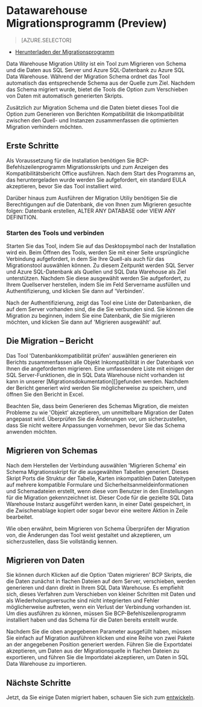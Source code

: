 <properties
   pageTitle="Migrieren: Data Warehouse-Migrationsprogramm | Microsoft Azure"
   description="Migrieren Sie zu SQL Datawarehouse."
   services="sql-data-warehouse"
   documentationCenter="NA"
   authors="lodipalm"
   manager="barbkess"
   editor=""/>

<tags
   ms.service="sql-data-warehouse"
   ms.devlang="NA"
   ms.topic="article"
   ms.tgt_pltfrm="NA"
   ms.workload="data-services"
   ms.date="08/08/2016"
   ms.author="lodipalm;barbkess;sonyama"/>


# <a name="data-warehouse-migration-utility-preview"></a>Datawarehouse Migrationsprogramm (Preview)

> [AZURE.SELECTOR]
- [Herunterladen der Migrationsprogramm][]

Data Warehouse Migration Utility ist ein Tool zum Migrieren von Schema und die Daten aus SQL Server und Azure SQL-Datenbank zu Azure SQL Data Warehouse. Während der Migration Schema ordnet das Tool automatisch das entsprechende Schema aus der Quelle zum Ziel. Nachdem das Schema migriert wurde, bietet die Tools die Option zum Verschieben von Daten mit automatisch generierten Skripts.

Zusätzlich zur Migration Schema und die Daten bietet dieses Tool die Option zum Generieren von Berichten Kompatibilität die Inkompatibilität zwischen den Quell- und Instanzen zusammenfassen die optimierten Migration verhindern möchten.

## <a name="get-started"></a>Erste Schritte
Als Voraussetzung für die Installation benötigen Sie BCP-Befehlszeilenprogramm Migrationsskripts und zum Anzeigen des Kompatibilitätsbericht Office ausführen. Nach dem Start des Programms an, das heruntergeladen wurde werden Sie aufgefordert, ein standard EULA akzeptieren, bevor Sie das Tool installiert wird.

Darüber hinaus zum Ausführen der Migration Utiliy benötigen Sie die Berechtigungen auf die Datenbank, die von Ihnen zum Migrieren gesuchte folgen: Datenbank erstellen, ALTER ANY DATABASE oder VIEW ANY DEFINITION.

### <a name="launching-the-tool-and-connecting"></a>Starten des Tools und verbinden
Starten Sie das Tool, indem Sie auf das Desktopsymbol nach der Installation wird ein. Beim Öffnen des Tools, werden Sie mit einer Seite ursprüngliche Verbindung aufgefordert, in dem Sie Ihre Quell-als auch für das Migrationstool auswählen können. Zu diesem Zeitpunkt werden SQL Server und Azure SQL-Datenbank als Quellen und SQL Data Warehouse als Ziel unterstützen. Nachdem Sie diese ausgewählt werden Sie aufgefordert, zu Ihrem Quellserver herstellen, indem Sie im Feld Servername ausfüllen und Authentifizierung, und klicken Sie dann auf 'Verbinden'.

Nach der Authentifizierung, zeigt das Tool eine Liste der Datenbanken, die auf dem Server vorhanden sind, die die Sie verbunden sind. Sie können die Migration zu beginnen, indem Sie eine Datenbank, die Sie migrieren möchten, und klicken Sie dann auf 'Migrieren ausgewählt' auf.

## <a name="migration-report"></a>Die Migration – Bericht
Das Tool 'Datenbankkompatibilität prüfen' auswählen generieren ein Berichts zusammenfassen alle Objekt Inkompatibilität in der Datenbank von Ihnen die angeforderten migrieren. Eine umfassendere Liste mit einigen der SQL Server-Funktionen, die in SQL Data Warehouse nicht vorhanden ist kann in unserer [Migrationsdokumentation][]gefunden werden. Nachdem der Bericht generiert wird werden Sie möglicherweise zu speichern, und öffnen Sie den Bericht in Excel.

Beachten Sie, dass beim Generieren des Schemas Migration, die meisten Probleme zu wie 'Objekt' akzeptieren, um unmittelbare Migration der Daten angepasst wird. Überprüfen Sie die Änderungen vor, um sicherzustellen, dass Sie nicht weitere Anpassungen vornehmen, bevor Sie das Schema anwenden möchten.

## <a name="migrate-schema"></a>Migrieren von Schemas

Nach dem Herstellen der Verbindung auswählen 'Migrieren Schema' ein Schema Migrationsskript für die ausgewählten Tabellen generiert. Dieses Skript Ports die Struktur der Tabelle, Karten inkompatiblen Daten Dateitypen auf mehrere kompatible Formulare und Sicherheitsanmeldeinformationen und Schemadateien erstellt, wenn diese vom Benutzer in den Einstellungen für die Migration gekennzeichnet ist. Dieser Code für die gezielte SQL Data Warehouse Instanz ausgeführt werden kann, in einer Datei gespeichert, in die Zwischenablage kopiert oder sogar bevor eine weitere Aktion in Zeile bearbeitet.  

Wie oben erwähnt, beim Migrieren von Schema Überprüfen der Migration von, die Änderungen das Tool weist gestaltet und akzeptieren, um sicherzustellen, dass Sie vollständig kennen.  

## <a name="migrate-data"></a>Migrieren von Daten

Sie können durch Klicken auf die Option 'Daten migrieren' BCP Skripts, die die Daten zunächst in flachen Dateien auf dem Server, verschieben, werden generieren und dann direkt in Ihrem SQL Data Warehouse. Es empfiehlt sich, dieses Verfahren zum Verschieben von kleiner Schritten mit Daten und als Wiederholungsversuche sind nicht integrierten und Fehler möglicherweise auftreten, wenn ein Verlust der Verbindung vorhanden ist. Um dies ausführen zu können, müssen Sie BCP-Befehlszeilenprogramm installiert haben und das Schema für die Daten bereits erstellt wurde.

Nachdem Sie die oben angegebenen Parameter ausgefüllt haben, müssen Sie einfach auf Migration ausführen klicken und eine Reihe von zwei Pakete an der angegebenen Position generiert werden. Führen Sie die Exportdatei akzeptieren, um Daten aus der Migrationsquelle in flachen Dateien zu exportieren, und führen Sie die Importdatei akzeptieren, um Daten in SQL Data Warehouse zu importieren.

## <a name="next-steps"></a>Nächste Schritte
Jetzt, da Sie einige Daten migriert haben, schauen Sie sich zum [entwickeln][].

<!--Image references-->

<!--Article references-->
[die Migration – Dokumentation]: sql-data-warehouse-overview-migrate.md
[Entwickeln]: sql-data-warehouse-overview-develop.md

<!--Other Web references--> 
[Herunterladen der Migrationsprogramm]: https://migrhoststorage.blob.core.windows.net/sqldwsample/DataWarehouseMigrationUtility.zip
